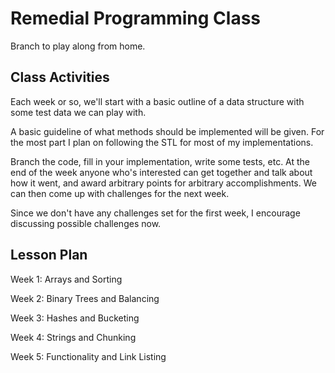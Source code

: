 Remedial Programming Class
==========================

Branch to play along from home.

Class Activities
----------------

Each week or so, we'll start with a basic outline of a data structure with some test data we can play with.

A basic guideline of what methods should be implemented will be given. For the most part I plan on following the STL for most of my implementations.

Branch the code, fill in your implementation, write some tests, etc. At the end of the week anyone who's interested can get together and talk about how it went, and award arbitrary points for arbitrary accomplishments. We can then come up with challenges for the next week.

Since we don't have any challenges set for the first week, I encourage discussing possible challenges now.

Lesson Plan
-----------

Week 1: Arrays and Sorting

Week 2: Binary Trees and Balancing

Week 3: Hashes and Bucketing

Week 4: Strings and Chunking

Week 5: Functionality and Link Listing